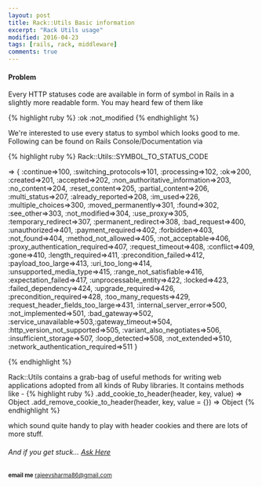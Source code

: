 ```yaml
---
layout: post
title: Rack::Utils Basic information
excerpt: "Rack Utils usage"
modified: 2016-04-23
tags: [rails, rack, middleware]
comments: true
---
```



#### Problem
Every HTTP statuses code are available in form of symbol in Rails in a slightly more readable form. You may heard few of
them like

{% highlight ruby %}
    :ok
    :not_modified
{% endhighlight %}

We're interested to use every status to symbol which looks good to me. Following can be found on Rails Console/Documentation
 via

{% highlight ruby %}
 Rack::Utils::SYMBOL_TO_STATUS_CODE

  => {
        :continue=>100, :switching_protocols=>101, :processing=>102,
        :ok=>200, :created=>201, :accepted=>202,
        :non_authoritative_information=>203, :no_content=>204,
        :reset_content=>205, :partial_content=>206, :multi_status=>207,
        :already_reported=>208, :im_used=>226, :multiple_choices=>300,
        :moved_permanently=>301, :found=>302, :see_other=>303,
        :not_modified=>304, :use_proxy=>305, :temporary_redirect=>307,
        :permanent_redirect=>308, :bad_request=>400, :unauthorized=>401,
        :payment_required=>402, :forbidden=>403, :not_found=>404,
        :method_not_allowed=>405, :not_acceptable=>406,
        :proxy_authentication_required=>407, :request_timeout=>408,
        :conflict=>409, :gone=>410, :length_required=>411,
        :precondition_failed=>412, :payload_too_large=>413,
        :uri_too_long=>414, :unsupported_media_type=>415,
        :range_not_satisfiable=>416, :expectation_failed=>417,
        :unprocessable_entity=>422, :locked=>423, :failed_dependency=>424,
        :upgrade_required=>426, :precondition_required=>428,
        :too_many_requests=>429, :request_header_fields_too_large=>431,
        :internal_server_error=>500, :not_implemented=>501, :bad_gateway=>502,
        :service_unavailable=>503,:gateway_timeout=>504,
        :http_version_not_supported=>505, :variant_also_negotiates=>506,
        :insufficient_storage=>507, :loop_detected=>508, :not_extended=>510,
        :network_authentication_required=>511
  }

{% endhighlight %}


Rack::Utils contains a grab-bag of useful methods for writing web applications adopted from all kinds of Ruby libraries.
It contains methods like -
{% highlight ruby %}
 .add_cookie_to_header(header, key, value) ⇒ Object
 .add_remove_cookie_to_header(header, key, value = {}) ⇒ Object
{% endhighlight %}

which sound quite handy to play with header cookies and there are lots of more stuff.


######  And if you get stuck… [Ask Here](http://stackoverflow.com/)

<sup> <b>email me</b>  [rajeevsharma86@gmail.com](#myfootnote1)</sup>

